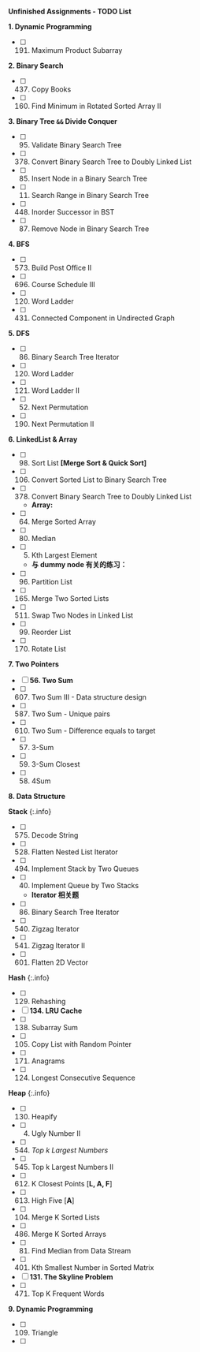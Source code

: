 **Unfinished Assignments - TODO List**

**1. Dynamic Programming**

- [ ] 191. Maximum Product Subarray


**2. Binary Search**

- [ ] 437. Copy Books
- [ ] 160. Find Minimum in Rotated Sorted Array II


**3. Binary Tree `&&` Divide Conquer**

- [ ] 95. Validate Binary Search Tree
- [ ] 378. Convert Binary Search Tree to Doubly Linked List
- [ ] 85. Insert Node in a Binary Search Tree
- [ ] 11. Search Range in Binary Search Tree
- [ ] 448. Inorder Successor in BST
- [ ] 87. Remove Node in Binary Search Tree


**4. BFS**

- [ ] 573. Build Post Office II
- [ ] 696. Course Schedule III
- [ ] 120. Word Ladder
- [ ] 431. Connected Component in Undirected Graph


**5. DFS**

- [ ] 86. Binary Search Tree Iterator
- [ ] 120. Word Ladder
- [ ] 121. Word Ladder II
- [ ] 52. Next Permutation
- [ ] 190. Next Permutation II


**6. LinkedList & Array**

- [ ] 98. Sort List **[Merge Sort & Quick Sort]**
- [ ] 106. Convert Sorted List to Binary Search Tree
- [ ] 378. Convert Binary Search Tree to Doubly Linked List
    - **Array:**
- [ ] 64. Merge Sorted Array
- [ ] 80. Median
- [ ] 5. Kth Largest Element
    - **与 dummy node 有关的练习：**
- [ ] 96. Partition List
- [ ] 165. Merge Two Sorted Lists
- [ ] 511. Swap Two Nodes in Linked List
- [ ] 99. Reorder List
- [ ] 170. Rotate List


**7. Two Pointers**

- [ ] **56. Two Sum**
- [ ] 607. Two Sum III - Data structure design
- [ ] 587. Two Sum - Unique pairs
- [ ] 610. Two Sum - Difference equals to target
- [ ] 57. 3-Sum
- [ ] 59. 3-Sum Closest
- [ ] 58. 4Sum


**8. Data Structure**

**Stack**
{:.info}

- [ ] 575. Decode String
- [ ] 528. Flatten Nested List Iterator
- [ ] 494. Implement Stack by Two Queues
- [ ] 40. Implement Queue by Two Stacks
    - **Iterator 相关题**
- [ ] 86. Binary Search Tree Iterator
- [ ] 540. Zigzag Iterator
- [ ] 541. Zigzag Iterator II
- [ ] 601. Flatten 2D Vector

**Hash**
{:.info}

- [ ] 129. Rehashing
- [ ] **134. LRU Cache**
- [ ] 138. Subarray Sum
- [ ] 105. Copy List with Random Pointer
- [ ] 171. Anagrams
- [ ] 124. Longest Consecutive Sequence

**Heap**
{:.info}

- [ ] 130. Heapify
- [ ] 4. Ugly Number II
- [ ] 544. *Top k Largest Numbers*
- [ ] 545. Top k Largest Numbers II
- [ ] 612. K Closest Points [**L, A, F**]
- [ ] 613. High Five [**A**]
- [ ] 104. Merge K Sorted Lists
- [ ] 486. Merge K Sorted Arrays
- [ ] 81. Find Median from Data Stream
- [ ] 401. Kth Smallest Number in Sorted Matrix
- [ ] **131. The Skyline Problem**
- [ ] 471. Top K Frequent Words


**9. Dynamic Programming**

- [ ] 109. Triangle
- [ ] 
